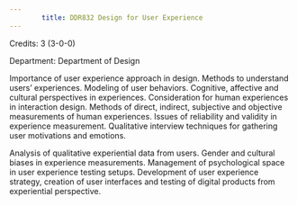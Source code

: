 ```yaml
---
        title: DDR832 Design for User Experience
---
```

Credits: 3 (3-0-0)

Department: Department of Design

Importance of user experience approach in design. Methods to understand users’ experiences. Modeling of user behaviors. Cognitive, affective and cultural perspectives in experiences. Consideration for human experiences in interaction design. Methods of direct, indirect, subjective and objective measurements of human experiences. Issues of reliability and validity in experience measurement. Qualitative interview techniques for gathering user motivations and emotions.

Analysis of qualitative experiential data from users. Gender and cultural biases in experience measurements. Management of psychological space in user experience testing setups. Development of user experience strategy, creation of user interfaces and testing of digital products from experiential perspective.